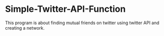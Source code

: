# Simple-Twitter-API-Function
This program is about finding mutual friends on twitter using twitter API and creating a network.
